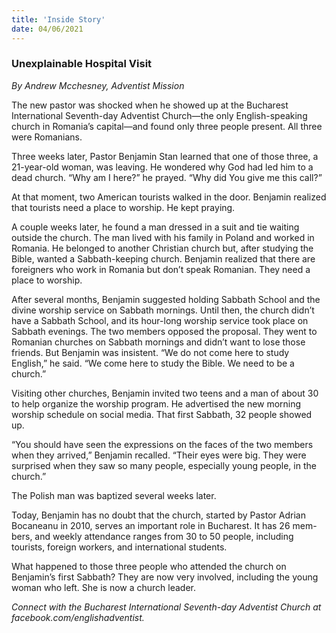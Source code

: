 ```yaml
---
title: 'Inside Story'
date: 04/06/2021
---
```


### Unexplainable Hospital Visit

_By Andrew Mcchesney, Adventist Mission_

The new pastor was shocked when he showed up at the Bucharest International Seventh-day Adventist Church—the only English-speaking church in Romania’s capital—and found only three people present. All three were Romanians. 

Three weeks later, Pastor Benjamin Stan learned that one of those three, a 21-year-old woman, was leaving. He wondered why God had led him to a dead church. “Why am I here?” he prayed. “Why did You give me this call?” 

At that moment, two American tourists walked in the door. Benjamin realized that tourists need a place to worship. He kept praying.

A couple weeks later, he found a man dressed in a suit and tie waiting outside the church. The man lived with his family in Poland and worked in Romania. He belonged to another Christian church but, after studying the Bible, wanted a Sabbath-keeping church. Benjamin realized that there are foreigners who work in Romania but don’t speak Romanian. They need a place to worship. 

After several months, Benjamin suggested holding Sabbath School and the divine worship service on Sabbath mornings. Until then, the church didn’t have a Sabbath School, and its hour-long worship service took place on Sabbath evenings. The two members opposed the proposal. They went to Romanian churches on Sabbath mornings and didn’t want to lose those friends. But Benjamin was insistent. “We do not come here to study English,” he said. “We come here to study the Bible. We need to be a church.” 

Visiting other churches, Benjamin invited two teens and a man of about 30 to help organize the worship program. He advertised the new morning worship schedule on social media. That first Sabbath, 32 people showed up. 

“You should have seen the expressions on the faces of the two members when they arrived,” Benjamin recalled. “Their eyes were big. They were surprised when they saw so many people, especially young people, in the church.” 

The Polish man was baptized several weeks later. 

Today, Benjamin has no doubt that the church, started by Pastor Adrian Bocaneanu in 2010, serves an important role in Bucharest. It has 26 mem-bers, and weekly attendance ranges from 30 to 50 people, including tourists, foreign workers, and international students. 

What happened to those three people who attended the church on Benjamin’s first Sabbath? They are now very involved, including the young woman who left. She is now a church leader.

_Connect with the Bucharest International Seventh-day Adventist Church at facebook.com/englishadventist._